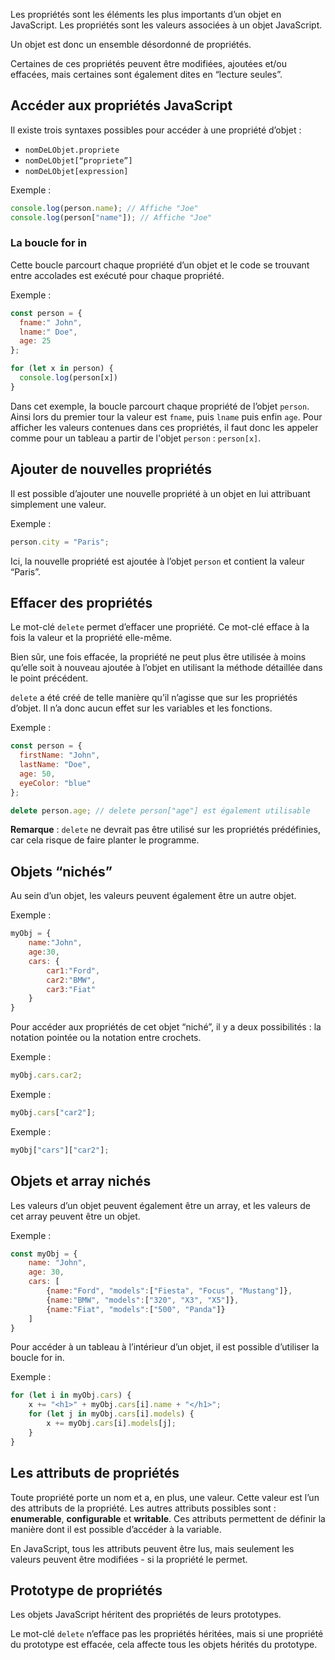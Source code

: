Les propriétés sont les éléments les plus importants d’un objet en JavaScript. Les propriétés sont les valeurs associées à un objet JavaScript. 

Un objet est donc un ensemble désordonné de propriétés. 

Certaines de ces propriétés peuvent être modifiées, ajoutées et/ou effacées, mais certaines sont également dites en “lecture seules”.

## Accéder aux propriétés JavaScript

Il existe trois syntaxes possibles pour accéder à une propriété d’objet :

- ```nomDeLObjet.propriete```
- ```nomDeLObjet[“propriete”]```
- ```nomDeLObjet[expression]```

Exemple :

```js
console.log(person.name); // Affiche "Joe"
console.log(person["name"]); // Affiche "Joe"
```

### La boucle for in

Cette boucle parcourt chaque propriété d’un objet et le code se trouvant entre accolades est exécuté pour chaque propriété.

Exemple :

```js
const person = {
  fname:" John",
  lname:" Doe",
  age: 25
};

for (let x in person) {
  console.log(person[x])
}
```

Dans cet exemple, la boucle parcourt chaque propriété de l’objet ```person```. Ainsi lors du premier tour la valeur est ```fname```, puis ```lname``` puis enfin ```age```. Pour afficher les valeurs contenues dans ces propriétés, il faut donc les appeler comme pour un tableau a partir de l'objet ```person``` : ```person[x]```.

## Ajouter de nouvelles propriétés

Il est possible d’ajouter une nouvelle propriété à un objet en lui attribuant simplement une valeur.

Exemple :

```js
person.city = "Paris";
```

Ici, la nouvelle propriété est ajoutée à l’objet ```person``` et contient la valeur “Paris”.

## Effacer des propriétés

Le mot-clé ```delete``` permet d’effacer une propriété. Ce mot-clé efface à la fois la valeur et la propriété elle-même.

Bien sûr, une fois effacée, la propriété ne peut plus être utilisée à moins qu’elle soit à nouveau ajoutée à l’objet en utilisant la méthode détaillée dans le point précédent. 

```delete``` a été créé de telle manière qu’il n’agisse que sur les propriétés d’objet. Il n’a donc aucun effet sur les variables et les fonctions.

Exemple :

```js
const person = {
  firstName: "John",
  lastName: "Doe",
  age: 50,
  eyeColor: "blue"
};

delete person.age; // delete person["age"] est également utilisable
```

__Remarque__ : ```delete``` ne devrait pas être utilisé sur les propriétés prédéfinies, car cela risque de faire planter le programme.

## Objets “nichés”

Au sein d’un objet, les valeurs peuvent également être un autre objet. 

Exemple :

```js
myObj = {
    name:"John",
    age:30,
    cars: {
        car1:"Ford",
        car2:"BMW",
        car3:"Fiat"
    }
}
```

Pour accéder aux propriétés de cet objet “niché”, il y a deux possibilités : la notation pointée ou la notation entre crochets. 

Exemple :

```js
myObj.cars.car2;
```

Exemple :

```js
myObj.cars["car2"];
```

Exemple :

```js
myObj["cars"]["car2"];
```

## Objets et array nichés

Les valeurs d’un objet peuvent également être un array, et les valeurs de cet array peuvent être un objet. 

Exemple :

```js
const myObj = {
    name: "John",
    age: 30,
    cars: [
        {name:"Ford", "models":["Fiesta", "Focus", "Mustang"]},
        {name:"BMW", "models":["320", "X3", "X5"]},
        {name:"Fiat", "models":["500", "Panda"]}
    ]
}
```

Pour accéder à un tableau à l’intérieur d’un objet, il est possible d’utiliser la boucle for in.

Exemple :

```js
for (let i in myObj.cars) {
    x += "<h1>" + myObj.cars[i].name + "</h1>";
    for (let j in myObj.cars[i].models) {
        x += myObj.cars[i].models[j];
    }
}
```

## Les attributs de propriétés

Toute propriété porte un nom et a, en plus, une valeur. Cette valeur est l’un des attributs de la propriété. Les autres attributs possibles sont : **enumerable**, **configurable** et **writable**. Ces attributs permettent de définir la manière dont il est possible d’accéder à la variable. 

En JavaScript, tous les attributs peuvent être lus, mais seulement les valeurs peuvent être modifiées - si la propriété le permet.

## Prototype de propriétés

Les objets JavaScript héritent des propriétés de leurs prototypes.

Le mot-clé ```delete``` n’efface pas les propriétés héritées, mais si une propriété du prototype est effacée, cela affecte tous les objets hérités du prototype.